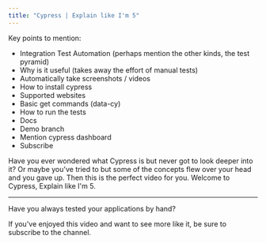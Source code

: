 ```yaml
---
title: "Cypress | Explain like I'm 5"
---
```


Key points to mention:
- Integration Test Automation (perhaps mention the other kinds, the test pyramid)
- Why is it useful (takes away the effort of manual tests)
- Automatically take screenshots / videos
- How to install cypress
- Supported websites
- Basic get commands (data-cy)
- How to run the tests
- Docs
- Demo branch
- Mention cypress dashboard
- Subscribe

Have you ever wondered what Cypress is but never got to look deeper into it? Or maybe you've tried to but some of the concepts flew over your head and you gave up. Then this is the perfect video for you. Welcome to Cypress, Explain like I'm 5.

---

Have you always tested your applications by hand?

If you've enjoyed this video and want to see more like it, be sure to subscribe to the channel.

